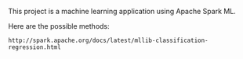This project is a machine learning application using Apache Spark ML.

Here are the possible methods:
```
http://spark.apache.org/docs/latest/mllib-classification-regression.html
```
